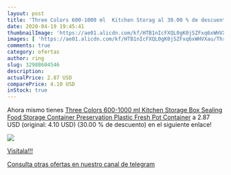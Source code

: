 ```yaml
---
layout: post
title: 'Three Colors 600-1000 ml  Kitchen Storag al 30.00 % de descuento'
date: 2020-04-19 19:45:41
thumbnailImage: 'https://ae01.alicdn.com/kf/HTB1nIcFXQL0gK0jSZFxq6xWHVXau/Three-Colors-600-1000-ml-Kitchen-Storage-Box-Sealing-Food-Storage-Container-Preservation-Plastic-Fresh-Pot.jpg_350x350._SL200_.jpg'
images: [ 'https://ae01.alicdn.com/kf/HTB1nIcFXQL0gK0jSZFxq6xWHVXau/Three-Colors-600-1000-ml-Kitchen-Storage-Box-Sealing-Food-Storage-Container-Preservation-Plastic-Fresh-Pot.jpg_350x350._SL200_.jpg' ]
comments: true
category: ofertas
author: ring
slug: 32988604546
description:
actualPrice: 2.87 USD
comparePrice: 4.10 USD
inStock: true
---
```


Ahora mismo tienes [Three Colors 600-1000 ml  Kitchen Storage Box Sealing Food Storage Container Preservation Plastic Fresh Pot Container](https://www.amazon.com/dp/32988604546/?tag=redken08-20) a 2.87 USD (original: 4.10 USD) (30.00 %  de descuento) en el siguiente enlace!

[![](https://ae01.alicdn.com/kf/HTB1nIcFXQL0gK0jSZFxq6xWHVXau/Three-Colors-600-1000-ml-Kitchen-Storage-Box-Sealing-Food-Storage-Container-Preservation-Plastic-Fresh-Pot.jpg_350x350._SL200_.jpg)](https://www.amazon.com/dp/32988604546/?tag=redken08-20)

[Visítala!!!](https://www.amazon.com/dp/32988604546/?tag=redken08-20)

[Consulta otras ofertas en nuestro canal de telegram](https://t.me/s/ofertas25)
